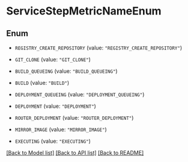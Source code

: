 # ServiceStepMetricNameEnum

## Enum


* `REGISTRY_CREATE_REPOSITORY` (value: `"REGISTRY_CREATE_REPOSITORY"`)

* `GIT_CLONE` (value: `"GIT_CLONE"`)

* `BUILD_QUEUEING` (value: `"BUILD_QUEUEING"`)

* `BUILD` (value: `"BUILD"`)

* `DEPLOYMENT_QUEUEING` (value: `"DEPLOYMENT_QUEUEING"`)

* `DEPLOYMENT` (value: `"DEPLOYMENT"`)

* `ROUTER_DEPLOYMENT` (value: `"ROUTER_DEPLOYMENT"`)

* `MIRROR_IMAGE` (value: `"MIRROR_IMAGE"`)

* `EXECUTING` (value: `"EXECUTING"`)


[[Back to Model list]](../README.md#documentation-for-models) [[Back to API list]](../README.md#documentation-for-api-endpoints) [[Back to README]](../README.md)


